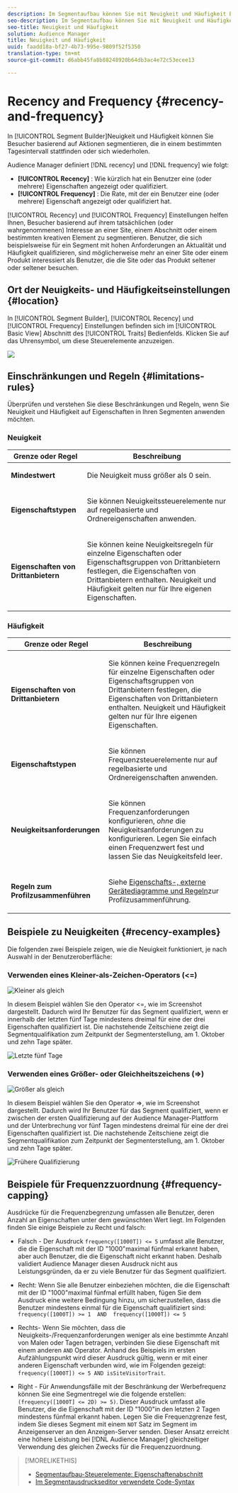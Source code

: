 ```yaml
---
description: Im Segmentaufbau können Sie mit Neuigkeit und Häufigkeit Besucher basierend auf Aktionen segmentieren, die in einem bestimmten Tagesintervall stattfinden oder sich wiederholen.
seo-description: Im Segmentaufbau können Sie mit Neuigkeit und Häufigkeit Besucher basierend auf Aktionen segmentieren, die in einem bestimmten Tagesintervall stattfinden oder sich wiederholen.
seo-title: Neuigkeit und Häufigkeit
solution: Audience Manager
title: Neuigkeit und Häufigkeit
uuid: faadd18a-bf27-4b73-995e-9809f52f5350
translation-type: tm+mt
source-git-commit: d6abb45fa8b88248920b64db3ac4e72c53ecee13

---
```



# Recency and Frequency {#recency-and-frequency}

In [!UICONTROL Segment Builder]Neuigkeit und Häufigkeit können Sie Besucher basierend auf Aktionen segmentieren, die in einem bestimmten Tagesintervall stattfinden oder sich wiederholen.

Audience Manager definiert [!DNL recency] und [!DNL frequency] wie folgt:

* **[!UICONTROL Recency]** : Wie kürzlich hat ein Benutzer eine (oder mehrere) Eigenschaften angezeigt oder qualifiziert.
* **[!UICONTROL Frequency]** : Die Rate, mit der ein Benutzer eine (oder mehrere) Eigenschaft angezeigt oder qualifiziert hat.

[!UICONTROL Recency] und [!UICONTROL Frequency] Einstellungen helfen Ihnen, Besucher basierend auf ihrem tatsächlichen (oder wahrgenommenen) Interesse an einer Site, einem Abschnitt oder einem bestimmten kreativen Element zu segmentieren. Benutzer, die sich beispielsweise für ein Segment mit hohen Anforderungen an Aktualität und Häufigkeit qualifizieren, sind möglicherweise mehr an einer Site oder einem Produkt interessiert als Benutzer, die die Site oder das Produkt seltener oder seltener besuchen.

## Ort der Neuigkeits- und Häufigkeitseinstellungen {#location}

In [!UICONTROL Segment Builder], [!UICONTROL Recency] und [!UICONTROL Frequency] Einstellungen befinden sich im [!UICONTROL Basic View] Abschnitt des [!UICONTROL Traits] Bedienfelds. Klicken Sie auf das Uhrensymbol, um diese Steuerelemente anzuzeigen.

![](assets/recency_frequency.png)

## Einschränkungen und Regeln {#limitations-rules}

Überprüfen und verstehen Sie diese Beschränkungen und Regeln, wenn Sie Neuigkeit und Häufigkeit auf Eigenschaften in Ihren Segmenten anwenden möchten.

### Neuigkeit

<table id="table_026064124C694D75B7A960457D50170B"> 
 <thead> 
  <tr> 
   <th colname="col1" class="entry"> Grenze oder Regel </th> 
   <th colname="col2" class="entry"> Beschreibung </th> 
  </tr> 
 </thead>
 <tbody> 
  <tr> 
   <td colname="col1"> <p> <b>Mindestwert</b> </p> </td> 
   <td colname="col2"> <p>Die Neuigkeit muss größer als 0 sein. </p> </td> 
  </tr>
  <tr> 
   <td colname="col1"> <p> <b>Eigenschaftstypen</b> </p> </td> 
   <td colname="col2"> <p>Sie können Neuigkeitssteuerelemente nur auf regelbasierte und Ordnereigenschaften anwenden. </p> </td> 
  </tr> 
  <tr> 
   <td colname="col1"> <p> <b>Eigenschaften von Drittanbietern</b> </p> </td> 
   <td colname="col2"> <p>Sie können keine Neuigkeitsregeln für einzelne Eigenschaften oder Eigenschaftsgruppen von Drittanbietern festlegen, die Eigenschaften von Drittanbietern enthalten. Neuigkeit und Häufigkeit gelten nur für Ihre eigenen Eigenschaften. </p> </td> 
  </tr> 
 </tbody> 
</table>

### Häufigkeit

<table id="table_EBD621D26C8B4D03933E8C0753C892A7"> 
 <thead> 
  <tr> 
   <th colname="col1" class="entry"> Grenze oder Regel </th> 
   <th colname="col2" class="entry"> Beschreibung </th> 
  </tr> 
 </thead>
 <tbody> 
  <tr> 
   <td colname="col1"> <p> <b>Eigenschaften von Drittanbietern</b> </p> </td> 
   <td colname="col2"> <p>Sie können keine Frequenzregeln für einzelne Eigenschaften oder Eigenschaftsgruppen von Drittanbietern festlegen, die Eigenschaften von Drittanbietern enthalten. Neuigkeit und Häufigkeit gelten nur für Ihre eigenen Eigenschaften. </p> </td> 
  </tr> 
  <tr> 
   <td colname="col1"> <p> <b>Eigenschaftstypen</b> </p> </td> 
   <td colname="col2"> <p>Sie können Frequenzsteuerelemente nur auf regelbasierte und Ordnereigenschaften anwenden. </p> </td> 
  </tr> 
  <tr> 
   <td colname="col1"> <p> <b>Neuigkeitsanforderungen</b> </p> </td> 
   <td colname="col2"> <p>Sie können Frequenzanforderungen konfigurieren, <i>ohne</i> die Neuigkeitsanforderungen zu konfigurieren. Legen Sie einfach einen Frequenzwert fest und lassen Sie das Neuigkeitsfeld leer. </p> </td> 
  </tr> 
  <tr> 
   <td colname="col1"> <p><b>Regeln zum Profilzusammenführen</b> </p> </td> 
   <td colname="col2"> <p>Siehe <a href="../../faq/faq-profile-merge.md#trait-freq-device-rules"> Eigenschafts-, externe Gerätediagramme und Regeln</a>zur Profilzusammenführung. </p> </td> 
  </tr> 
 </tbody> 
</table>

## Beispiele zu Neuigkeiten {#recency-examples}

Die folgenden zwei Beispiele zeigen, wie die Neuigkeit funktioniert, je nach Auswahl in der Benutzeroberfläche:

### Verwenden eines Kleiner-als-Zeichen-Operators (&lt;=)

![Kleiner als gleich](assets/less-than-equal-to.png)

In diesem Beispiel wählen Sie den Operator &lt;=, wie im Screenshot dargestellt. Dadurch wird Ihr Benutzer für das Segment qualifiziert, wenn er innerhalb der letzten fünf Tage mindestens dreimal für eine der drei Eigenschaften qualifiziert ist. Die nachstehende Zeitschiene zeigt die Segmentqualifikation zum Zeitpunkt der Segmenterstellung, am 1. Oktober und zehn Tage später.

![Letzte fünf Tage](assets/last-5-days.png)

### Verwenden eines Größer- oder Gleichheitszeichens (=&gt;)

![Größer als gleich](assets/greater-than-equal-to.png)

In diesem Beispiel wählen Sie den Operator =&gt;, wie im Screenshot dargestellt. Dadurch wird Ihr Benutzer für das Segment qualifiziert, wenn er zwischen der ersten Qualifizierung auf der Audience Manager-Plattform und der Unterbrechung vor fünf Tagen mindestens dreimal für eine der drei Eigenschaften qualifiziert ist. Die nachstehende Zeitschiene zeigt die Segmentqualifikation zum Zeitpunkt der Segmenterstellung, am 1. Oktober und zehn Tage später.

![Frühere Qualifizierung](assets/earlier-qualification.png)


## Beispiele für Frequenzzuordnung {#frequency-capping}

Ausdrücke für die Frequenzbegrenzung umfassen alle Benutzer, deren Anzahl an Eigenschaften unter dem gewünschten Wert liegt. Im Folgenden finden Sie einige Beispiele zu Recht und falsch:

* Falsch - Der Ausdruck `frequency([1000T]) <= 5` umfasst alle Benutzer, die die Eigenschaft mit der ID "1000"maximal fünfmal erkannt haben, aber auch Benutzer, die die Eigenschaft nicht erkannt haben. Deshalb validiert Audience Manager diesen Ausdruck nicht aus Leistungsgründen, da er zu viele Benutzer für das Segment qualifiziert.

* Recht: Wenn Sie alle Benutzer einbeziehen möchten, die die Eigenschaft mit der ID "1000"maximal fünfmal erfüllt haben, fügen Sie dem Ausdruck eine weitere Bedingung hinzu, um sicherzustellen, dass die Benutzer mindestens einmal für die Eigenschaft qualifiziert sind:  `frequency([1000T]) >= 1  AND  frequency([1000T]) <= 5`

* Rechts- Wenn Sie möchten, dass die Neuigkeits-/Frequenzanforderungen weniger als eine bestimmte Anzahl von Malen oder Tagen betragen, verbinden Sie diese Eigenschaft mit einem anderen `AND` Operator. Anhand des Beispiels im ersten Aufzählungspunkt wird dieser Ausdruck gültig, wenn er mit einer anderen Eigenschaft verbunden wird, wie im Folgenden gezeigt: `frequency([1000T]) <= 5 AND isSiteVisitorTrait`.

* Right - Für Anwendungsfälle mit der Beschränkung der Werbefrequenz können Sie eine Segmentregel wie die folgende erstellen: `(frequency([1000T] <= 2D) >= 5)`. Dieser Ausdruck umfasst alle Benutzer, die die Eigenschaft mit der ID "1000"in den letzten 2 Tagen mindestens fünfmal erkannt haben. Legen Sie die Frequenzgrenze fest, indem Sie dieses Segment mit einem `NOT` Satz im Segment im Anzeigenserver an den Anzeigen-Server senden. Dieser Ansatz erreicht eine höhere Leistung bei [!DNL Audience Manager] gleichzeitiger Verwendung des gleichen Zwecks für die Frequenzzuordnung.

>[!MORELIKETHIS]
>
>* [Segmentaufbau-Steuerelemente: Eigenschaftenabschnitt](../../features/segments/segment-builder.md#segment-builder-controls-traits)
>* [Im Segmentausdruckseditor verwendete Code-Syntax](../../features/segments/segment-code-syntax.md)

